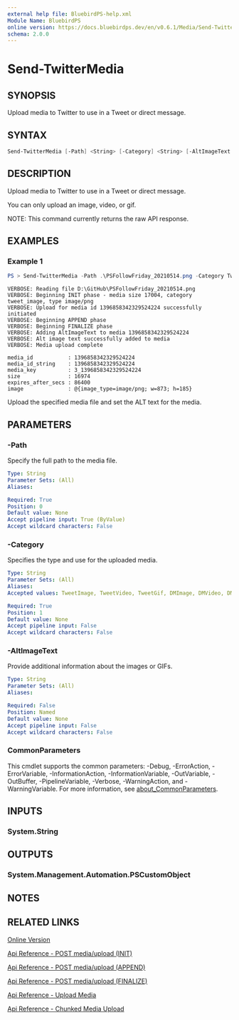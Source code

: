 ```yaml
---
external help file: BluebirdPS-help.xml
Module Name: BluebirdPS
online version: https://docs.bluebirdps.dev/en/v0.6.1/Media/Send-TwitterMedia
schema: 2.0.0
---
```


# Send-TwitterMedia

## SYNOPSIS

Upload media to Twitter to use in a Tweet or direct message.

## SYNTAX

```powershell
Send-TwitterMedia [-Path] <String> [-Category] <String> [-AltImageText <String>] [<CommonParameters>]
```

## DESCRIPTION

Upload media to Twitter to use in a Tweet or direct message.

You can only upload an image, video, or gif.

NOTE: This command currently returns the raw API response.

## EXAMPLES

### Example 1

```powershell
PS > Send-TwitterMedia -Path .\PSFollowFriday_20210514.png -Category TweetImage -AltImageText 'Creating a PSFollowFriday via PowerShell module BluebirdPS.' -Verbose
```

```text
VERBOSE: Reading file D:\GitHub\PSFollowFriday_20210514.png
VERBOSE: Beginning INIT phase - media size 17004, category tweet_image, type image/png
VERBOSE: Upload for media id 1396858342329524224 successfully initiated
VERBOSE: Beginning APPEND phase
VERBOSE: Beginning FINALIZE phase
VERBOSE: Adding AltImageText to media 1396858342329524224
VERBOSE: Alt image text successfully added to media
VERBOSE: Media upload complete

media_id           : 1396858342329524224
media_id_string    : 1396858342329524224
media_key          : 3_1396858342329524224
size               : 16974
expires_after_secs : 86400
image              : @{image_type=image/png; w=873; h=185}
```

Upload the specified media file and set the ALT text for the media.

## PARAMETERS

### -Path

Specify the full path to the media file.

```yaml
Type: String
Parameter Sets: (All)
Aliases:

Required: True
Position: 0
Default value: None
Accept pipeline input: True (ByValue)
Accept wildcard characters: False
```

### -Category

Specifies the type and use for the uploaded media.

```yaml
Type: String
Parameter Sets: (All)
Aliases:
Accepted values: TweetImage, TweetVideo, TweetGif, DMImage, DMVideo, DMGif

Required: True
Position: 1
Default value: None
Accept pipeline input: False
Accept wildcard characters: False
```

### -AltImageText

Provide additional information about the images or GIFs.

```yaml
Type: String
Parameter Sets: (All)
Aliases:

Required: False
Position: Named
Default value: None
Accept pipeline input: False
Accept wildcard characters: False
```

### CommonParameters

This cmdlet supports the common parameters: -Debug, -ErrorAction, -ErrorVariable, -InformationAction, -InformationVariable, -OutVariable, -OutBuffer, -PipelineVariable, -Verbose, -WarningAction, and -WarningVariable. For more information, see [about_CommonParameters](http://go.microsoft.com/fwlink/?LinkID=113216).

## INPUTS

### System.String

## OUTPUTS

### System.Management.Automation.PSCustomObject

## NOTES

## RELATED LINKS

[Online Version](https://docs.bluebirdps.dev/en/v0.6.1/Media/Send-TwitterMedia)

[Api Reference - POST media/upload (INIT)](https://developer.twitter.com/en/docs/twitter-api/v1/media/upload-media/api-reference/post-media-upload-init)

[Api Reference - POST media/upload (APPEND)](https://developer.twitter.com/en/docs/twitter-api/v1/media/upload-media/api-reference/post-media-upload-append)

[Api Reference - POST media/upload (FINALIZE)](https://developer.twitter.com/en/docs/twitter-api/v1/media/upload-media/api-reference/post-media-upload-finalize)

[Api Reference - Upload Media](https://developer.twitter.com/en/docs/twitter-api/v1/media/upload-media/uploading-media/media-best-practices)

[Api Reference - Chunked Media Upload](https://developer.twitter.com/en/docs/twitter-api/v1/media/upload-media/uploading-media/chunked-media-upload)
